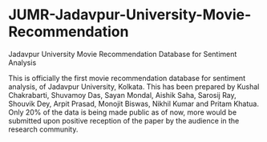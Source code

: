 # JUMR-Jadavpur-University-Movie-Recommendation
Jadavpur University Movie Recommendation Database for Sentiment Analysis

This is officially the first movie recommendation database for sentiment analysis, of Jadavpur University, Kolkata. This has been prepared by Kushal Chakrabarti, Shuvamoy Das, Sayan Mondal, Aishik Saha, Sarosij Ray, Shouvik Dey, Arpit Prasad, Monojit Biswas, Nikhil Kumar and Pritam Khatua.
Only 20% of the data is being made public as of now, more would be submitted upon positive reception of the paper by the audience in the research community.
